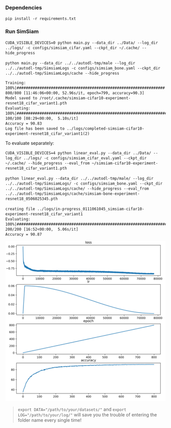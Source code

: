 ### Dependencies
```
pip install -r requirements.txt
```

### Run SimSiam
```
CUDA_VISIBLE_DEVICES=0 python main.py --data_dir ../Data/ --log_dir ../logs/ -c configs/simsiam_cifar.yaml --ckpt_dir ~/.cache/ --hide_progress

python main.py --data_dir ../../autodl-tmp/male --log_dir ../../autodl-tmp/SimsiamLogs -c configs/simsiam_bone.yaml --ckpt_dir ../../autodl-tmp/SimsiamLogs/cache --hide_progress
```

```
Training: 100%|#################################################################| 800/800 [11:46:06<00:00, 52.96s/it, epoch=799, accuracy=90.3]
Model saved to /root/.cache/simsiam-cifar10-experiment-resnet18_cifar_variant1.pth
Evaluating: 100%|##########################################################################################################| 100/100 [08:29<00:00,  5.10s/it]
Accuracy = 90.83
Log file has been saved to ../logs/completed-simsiam-cifar10-experiment-resnet18_cifar_variant1(2)
```

To evaluate separately:
```
CUDA_VISIBLE_DEVICES=4 python linear_eval.py --data_dir ../Data/ --log_dir ../logs/ -c configs/simsiam_cifar_eval.yaml --ckpt_dir ~/.cache/ --hide_progress --eval_from ~/simsiam-cifar10-experiment-resnet18_cifar_variant1.pth

python linear_eval.py --data_dir ../../autodl-tmp/male/ --log_dir ../../autodl-tmp/SimsiamLogs/ -c configs/simsiam_bone.yaml --ckpt_dir ../../autodl-tmp/SimsiamLogs/cache/ --hide_progress --eval_from ../../autodl-tmp/SimsiamLogs/cache/simsiam-bone-experiment-resnet18_0506025345.pth

creating file ../logs/in-progress_0111061045_simsiam-cifar10-experiment-resnet18_cifar_variant1
Evaluating: 100%|##########################################################################################################| 200/200 [16:52<00:00,  5.06s/it]
Accuracy = 90.87
```
![simsiam-cifar10-800e](simsiam-800e90.83acc.svg)

>`export DATA="/path/to/your/datasets/"` and `export LOG="/path/to/your/log/"` will save you the trouble of entering the folder name every single time!
